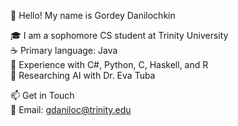 👋 Hello! My name is Gordey Danilochkin  

🎓 I am a sophomore CS student at Trinity University  
☕ Primary language: Java  
🔄 Experience with C#, Python, C, Haskell, and R  
🤖 Researching AI with Dr. Eva Tuba  

📫 Get in Touch  
📧 Email: gdaniloc@trinity.edu  

<!---
GordeyMartin/GordeyMartin is a ✨ special ✨ repository because its `README.md` (this file) appears on your GitHub profile.
You can click the Preview link to take a look at your changes.
--->
